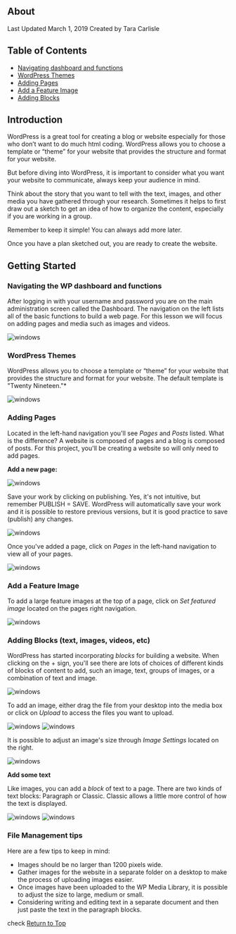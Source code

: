 ## About
Last Updated March 1, 2019
Created by Tara Carlisle


## Table of Contents
* [Navigating dashboard and functions](#navigating-the-wp-dashboard-and-functions) 
* [WordPress Themes](#wordpress-themes) 
* [Adding Pages](#adding-pages) 
* [Add a Feature Image](#add-a-feature-image)
* [Adding Blocks](#adding-blocks) 

## Introduction
WordPress is a great tool for creating a blog or website especially for those who don’t want to do much html coding. WordPress allows you to choose a template or “theme” for your website that provides the structure and format for your website. 

But before diving into WordPress, it is important to consider what you want your website to communicate, always keep your audience in mind. 

Think about the story that you want to tell with the text, images, and other media you have gathered through your research. Sometimes it helps to first draw out a sketch to get an idea of how to organize the content, especially if you are working in a group. 

Remember to keep it simple! You can always add more later. 

Once you have a plan sketched out, you are ready to create the website.

## Getting Started

### Navigating the WP dashboard and functions
After logging in with your username and password you are on the main administration screen called the Dashboard. The navigation on the left lists all of the basic functions to build a web page. For this lesson we will focus on adding pages and media such as images and videos. 

<img src="images/class-dashboard.png" alt="windows" class="center"/>

### WordPress Themes
WordPress allows you to choose a template or “theme” for your website that provides the structure and format for your website. The default template is "Twenty Nineteen."*

<img src="images/class-appearance.png" alt="windows" class="center"/>

### Adding Pages
Located in the left-hand navigation you'll see *Pages* and *Posts* listed. What is the difference? A website is composed of pages and a blog is composed of posts. For this project, you'll be creating a website so will only need to add pages.   

**Add a new page:** 

<img src="images/class-addnewpage.png" alt="windows" class="center"/>

Save your work by clicking on publishing. Yes, it's not intuitive, but remember PUBLISH = SAVE. WordPress will automatically save your work and it is possible to restore previous versions, but it is good practice to save (publish) any changes.

<img src="images/class-publish.png" alt="windows" class="center"/>

Once you've added a page, click on *Pages* in the left-hand navigation to view all of your pages. 

<img src="images/class-pages.png" alt="windows" class="center"/>

### Add a Feature Image 
To add a large feature images at the top of a page, click on *Set featured image* located on the pages right navigation. 

<img src="images/class-featureimage.png" alt="windows" class="center"/>


### Adding Blocks (text, images, videos, etc)
WordPress has started incorporating *blocks* for building a website. When clicking on the + sign, you'll see there are lots of choices of different kinds of blocks of content to add, such an image, text, groups of images, or a combination of text and image. 

<img src="images/class-blocks.png" alt="windows" class="left"/>

To add an image, either drag the file from your desktop into the media box or click on *Upload* to access the files you want to upload. 

<img src="images/class-addmedia.png" alt="windows" class="center"/>



<img src="images/class-media.png" alt="windows" class="center"/>

It is possible to adjust an image's size through *Image Settings* located on the right. 

<img src="images/class-imageprops.png" alt="windows" class="center"/>


**Add some text**

Like images, you can add a *block* of text to a page. There are two kinds of text blocks: Paragraph or Classic. Classic allows a little more control of how the text is displayed. 

<img src="images/class-addtext.png" alt="windows" class="center"/>

<img src="images/class-text.png" alt="windows" class="center"/>

### File Management tips 

Here are a few tips to keep in mind: 

* Images should be no larger than 1200 pixels wide.
* Gather images for the website in a separate folder on a desktop to make the process of uploading images easier.
* Once images have been uploaded to the WP Media Library, it is possible to adjust the size to large, medium or small.
* Considering writing and editing text in a separate document and then just paste the text in the paragraph blocks.

check
[Return to Top](#about)
